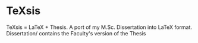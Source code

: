 # TeXsis
TeXsis = LaTeX + Thesis.
A port of my M.Sc. Dissertation into LaTeX format. Dissertation/ contains the Faculty's version of the Thesis
